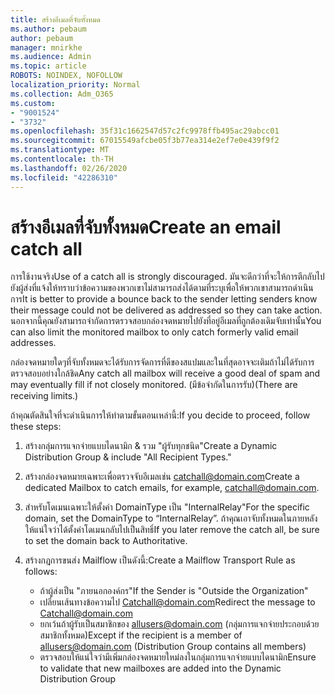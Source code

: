 ```yaml
---
title: สร้างอีเมลที่จับทั้งหมด
ms.author: pebaum
author: pebaum
manager: mnirkhe
ms.audience: Admin
ms.topic: article
ROBOTS: NOINDEX, NOFOLLOW
localization_priority: Normal
ms.collection: Adm_O365
ms.custom:
- "9001524"
- "3732"
ms.openlocfilehash: 35f31c1662547d57c2fc9978ffb495ac29abcc01
ms.sourcegitcommit: 67015549afcbe05f3b77ea314e2ef7e0e439f9f2
ms.translationtype: MT
ms.contentlocale: th-TH
ms.lasthandoff: 02/26/2020
ms.locfileid: "42286310"
---
```

# <a name="create-an-email-catch-all"></a><span data-ttu-id="210a3-102">สร้างอีเมลที่จับทั้งหมด</span><span class="sxs-lookup"><span data-stu-id="210a3-102">Create an email catch all</span></span>

<span data-ttu-id="210a3-103">การใช้งานจริง</span><span class="sxs-lookup"><span data-stu-id="210a3-103">Use of a catch all is strongly discouraged.</span></span> <span data-ttu-id="210a3-104">มันจะดีกว่าที่จะให้การตีกลับไปยังผู้ส่งที่แจ้งให้ทราบว่าข้อความของพวกเขาไม่สามารถส่งได้ตามที่ระบุเพื่อให้พวกเขาสามารถดำเนินการ</span><span class="sxs-lookup"><span data-stu-id="210a3-104">It is better to provide a bounce back to the sender letting senders know their message could not be delivered as addressed so they can take action.</span></span> <span data-ttu-id="210a3-105">นอกจากนี้คุณยังสามารถจำกัดการตรวจสอบกล่องจดหมายไปยังที่อยู่อีเมลที่ถูกต้องเดิมจับเท่านั้น</span><span class="sxs-lookup"><span data-stu-id="210a3-105">You can also limit the monitored mailbox to only catch formerly valid email addresses.</span></span> 

<span data-ttu-id="210a3-106">กล่องจดหมายใดๆที่จับทั้งหมดจะได้รับการจัดการที่ดีของสแปมและในที่สุดอาจจะเติมถ้าไม่ได้รับการตรวจสอบอย่างใกล้ชิด</span><span class="sxs-lookup"><span data-stu-id="210a3-106">Any catch all mailbox will receive a good deal of spam and may eventually fill if not closely monitored.</span></span> <span data-ttu-id="210a3-107">(มีข้อจำกัดในการรับ)</span><span class="sxs-lookup"><span data-stu-id="210a3-107">(There are receiving limits.)</span></span> 

<span data-ttu-id="210a3-108">ถ้าคุณตัดสินใจที่จะดำเนินการให้ทำตามขั้นตอนเหล่านี้:</span><span class="sxs-lookup"><span data-stu-id="210a3-108">If you decide to proceed, follow these steps:</span></span>

1. <span data-ttu-id="210a3-109">สร้างกลุ่มการแจกจ่ายแบบไดนามิก & รวม "ผู้รับทุกชนิด"</span><span class="sxs-lookup"><span data-stu-id="210a3-109">Create a Dynamic Distribution Group & include "All Recipient Types."</span></span>

2. <span data-ttu-id="210a3-110">สร้างกล่องจดหมายเฉพาะเพื่อตรวจจับอีเมลเช่น catchall@domain.com</span><span class="sxs-lookup"><span data-stu-id="210a3-110">Create a dedicated Mailbox to catch emails, for example, catchall@domain.com.</span></span>

3. <span data-ttu-id="210a3-111">สำหรับโดเมนเฉพาะให้ตั้งค่า DomainType เป็น "InternalRelay"</span><span class="sxs-lookup"><span data-stu-id="210a3-111">For the specific domain, set the DomainType to “InternalRelay”.</span></span> <span data-ttu-id="210a3-112">ถ้าคุณเอาจับทั้งหมดในภายหลังให้แน่ใจว่าได้ตั้งค่าโดเมนกลับไปเป็นสิทธิ์</span><span class="sxs-lookup"><span data-stu-id="210a3-112">If you later remove the catch all, be sure to set the domain back to Authoritative.</span></span>

4. <span data-ttu-id="210a3-113">สร้างกฎการขนส่ง Mailflow เป็นดังนี้:</span><span class="sxs-lookup"><span data-stu-id="210a3-113">Create a Mailflow Transport Rule as follows:</span></span>

    - <span data-ttu-id="210a3-114">ถ้าผู้ส่งเป็น "ภายนอกองค์กร"</span><span class="sxs-lookup"><span data-stu-id="210a3-114">If the Sender is "Outside the Organization"</span></span>
    - <span data-ttu-id="210a3-115">เปลี่ยนเส้นทางข้อความไป Catchall@domain.com</span><span class="sxs-lookup"><span data-stu-id="210a3-115">Redirect the message to Catchall@domain.com</span></span>
    - <span data-ttu-id="210a3-116">ยกเว้นถ้าผู้รับเป็นสมาชิกของ allusers@domain.com (กลุ่มการแจกจ่ายประกอบด้วยสมาชิกทั้งหมด)</span><span class="sxs-lookup"><span data-stu-id="210a3-116">Except if the recipient is a member of allusers@domain.com (Distribution Group contains all members)</span></span>
    - <span data-ttu-id="210a3-117">ตรวจสอบให้แน่ใจว่ามีเพิ่มกล่องจดหมายใหม่ลงในกลุ่มการแจกจ่ายแบบไดนามิก</span><span class="sxs-lookup"><span data-stu-id="210a3-117">Ensure to validate that new mailboxes are added into the Dynamic Distribution Group</span></span>
